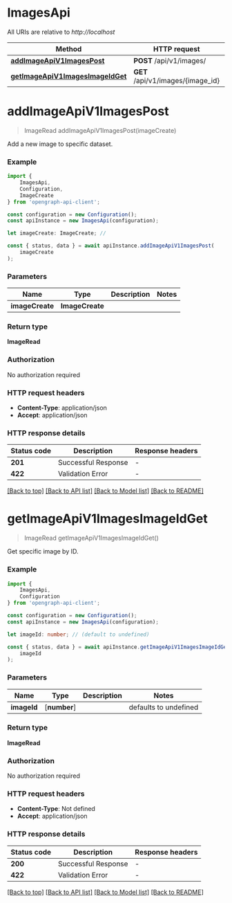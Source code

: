 # ImagesApi

All URIs are relative to *http://localhost*

|Method | HTTP request | Description|
|------------- | ------------- | -------------|
|[**addImageApiV1ImagesPost**](#addimageapiv1imagespost) | **POST** /api/v1/images/ | Add Image|
|[**getImageApiV1ImagesImageIdGet**](#getimageapiv1imagesimageidget) | **GET** /api/v1/images/{image_id} | Get Image|

# **addImageApiV1ImagesPost**
> ImageRead addImageApiV1ImagesPost(imageCreate)

Add a new image to specific dataset.

### Example

```typescript
import {
    ImagesApi,
    Configuration,
    ImageCreate
} from 'opengraph-api-client';

const configuration = new Configuration();
const apiInstance = new ImagesApi(configuration);

let imageCreate: ImageCreate; //

const { status, data } = await apiInstance.addImageApiV1ImagesPost(
    imageCreate
);
```

### Parameters

|Name | Type | Description  | Notes|
|------------- | ------------- | ------------- | -------------|
| **imageCreate** | **ImageCreate**|  | |


### Return type

**ImageRead**

### Authorization

No authorization required

### HTTP request headers

 - **Content-Type**: application/json
 - **Accept**: application/json


### HTTP response details
| Status code | Description | Response headers |
|-------------|-------------|------------------|
|**201** | Successful Response |  -  |
|**422** | Validation Error |  -  |

[[Back to top]](#) [[Back to API list]](../README.md#documentation-for-api-endpoints) [[Back to Model list]](../README.md#documentation-for-models) [[Back to README]](../README.md)

# **getImageApiV1ImagesImageIdGet**
> ImageRead getImageApiV1ImagesImageIdGet()

Get specific image by ID.

### Example

```typescript
import {
    ImagesApi,
    Configuration
} from 'opengraph-api-client';

const configuration = new Configuration();
const apiInstance = new ImagesApi(configuration);

let imageId: number; // (default to undefined)

const { status, data } = await apiInstance.getImageApiV1ImagesImageIdGet(
    imageId
);
```

### Parameters

|Name | Type | Description  | Notes|
|------------- | ------------- | ------------- | -------------|
| **imageId** | [**number**] |  | defaults to undefined|


### Return type

**ImageRead**

### Authorization

No authorization required

### HTTP request headers

 - **Content-Type**: Not defined
 - **Accept**: application/json


### HTTP response details
| Status code | Description | Response headers |
|-------------|-------------|------------------|
|**200** | Successful Response |  -  |
|**422** | Validation Error |  -  |

[[Back to top]](#) [[Back to API list]](../README.md#documentation-for-api-endpoints) [[Back to Model list]](../README.md#documentation-for-models) [[Back to README]](../README.md)

